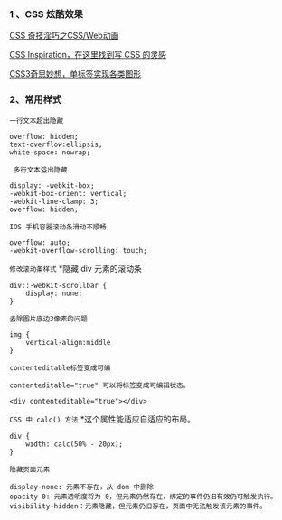 


### 1 、CSS 炫酷效果

[CSS 奇技淫巧之CSS/Web动画](https://github.com/chokcoco/iCSS)

[CSS Inspiration，在这里找到写 CSS 的灵感](https://github.com/chokcoco/CSS-Inspiration)

[CSS3奇思妙想，单标签实现各类图形](https://github.com/chokcoco/magicCss)



 

### 2、常用样式


`一行文本超出隐藏`
```
overflow: hidden;
text-overflow:ellipsis;
white-space: nowrap;
```

` 多行文本溢出隐藏`
```
display: -webkit-box;
-webkit-box-orient: vertical;
-webkit-line-clamp: 3;
overflow: hidden;
```

`IOS 手机容器滚动条滑动不顺畅`
```
overflow: auto;
-webkit-overflow-scrolling: touch;
```

`修改滚动条样式`
 *隐藏 div 元素的滚动条
```
div::-webkit-scrollbar {
    display: none;
}
```


`去除图片底边3像素的问题`
```
img { 
    vertical-align:middle
}
```

`contenteditable标签变成可编`
```
contenteditable="true" 可以将标签变成可编辑状态。

<div contenteditable="true"></div>
```

`CSS 中 calc() 方法`
  *这个属性能适应自适应的布局。
```
div {
    width: calc(50% - 20px);
}
```

`隐藏页面元素`
```
display-none: 元素不存在，从 dom 中删除
opacity-0: 元素透明度将为 0，但元素仍然存在，绑定的事件仍旧有效仍可触发执行。
visibility-hidden：元素隐藏，但元素仍旧存在，页面中无法触发该元素的事件。
```




